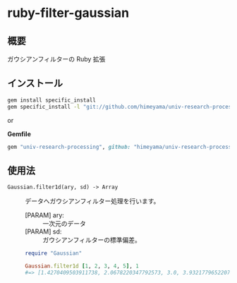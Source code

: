 # ruby-filter-gaussian

## 概要
ガウシアンフィルターの Ruby 拡張

## インストール

```sh
gem install specific_install
gem specific_install -l "git://github.com/himeyama/univ-research-processing.git"
```

or

**Gemfile**
```rb
gem "univ-research-processing", github: "himeyama/univ-research-processing.git", branch: :main
```

## 使用法
<dt><code>Gaussian.filter1d(ary, sd) -> Array</code></dt>
<dd>
    <p>データへガウシアンフィルター処理を行います。</p>
    <dl>
        <dt>[PARAM] ary:</dt>
        <dd>一次元のデータ</dd>
        <dt>[PARAM] sd:</dt>
        <dd>ガウシアンフィルターの標準偏差。</dd>
    </dl>

```rb
require "Gaussian"

Gaussian.filter1d [1, 2, 3, 4, 5], 1
#=> [1.4270409503911738, 2.0678220347792573, 3.0, 3.932177965220743, 4.572959049608826]
```   

</dd>